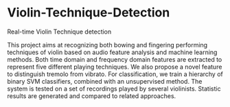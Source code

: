 Violin-Technique-Detection
==========================

Real-time Violin Technique detection

This project aims at recognizing both bowing and fingering performing techniques of violin based on audio feature analysis and machine learning methods. Both time domain and frequency domain features are extracted to represent five different playing techniques. We also propose a novel feature to distinguish tremolo from vibrato. For classification, we train a hierarchy of binary SVM classifiers, combined with an unsupervised method. The system is tested on a set of recordings played by several violinists. Statistic results are generated and compared to related approaches. 

